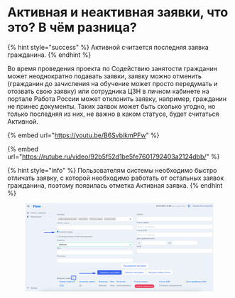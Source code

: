 # Активная и неактивная заявки, что это? В чём разница?

{% hint style="success" %}
Активной считается последняя заявка гражданина.
{% endhint %}

Во время проведения проекта по Содействию занятости гражданин может неоднократно подавать заявки, заявку можно отменить (гражданин до зачисления на обучение может просто передумать и отозвать свою заявку) или сотрудника ЦЗН в личном кабинете на портале Работа России может отклонить заявку, например, гражданин не принес документы. Таких заявок может быть сколько угодно, но только последняя из них, не важно в каком статусе, будет считаться Активной.

{% embed url="https://youtu.be/B6SvbikmPFw" %}

{% embed url="https://rutube.ru/video/92b5f52d1be5fe7601792403a2124dbb/" %}

{% hint style="info" %}
Пользователям системы необходимо быстро отличать заявку, с которой необходимо работать от остальных заявок гражданина, поэтому появилась отметка Активная заявка.&#x20;
{% endhint %}

<figure><img src="../.gitbook/assets/image (12).png" alt=""><figcaption></figcaption></figure>
